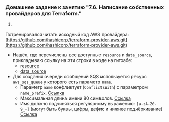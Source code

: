 ### Домашнее задание к занятию "7.6. Написание собственных провайдеров для Terraform."

1. 
Потренировался читать исходный код AWS провайдера: 
[https://github.com/hashicorp/terraform-provider-aws.git](https://github.com/hashicorp/terraform-provider-aws.git)


* Нашёл, где перечислены все доступные `resource` и `data_source`, прикладываю ссылку на эти строки в коде на 
гитхабе:
   * [resource](https://github.com/hashicorp/terraform-provider-aws/blob/cdd18afcf7882a318634d1456f3bf715e62b7342/internal/provider/provider.go#L890)
   * [data_source](https://github.com/hashicorp/terraform-provider-aws/blob/cdd18afcf7882a318634d1456f3bf715e62b7342/internal/provider/provider.go#L419)
* Для создания очереди сообщений SQS используется ресурс `aws_sqs_queue` у которого есть параметр `name`. 
    * Параметр `name` конфликтует (`ConflictsWith`) с параметром `name_prefix`. [Ссылка](https://github.com/hashicorp/terraform-provider-aws/blob/9c0b16cae61bf48eb76a19e089f823101600b4fc/internal/service/sqs/queue.go#L87)
    * Максимальная длина имени 80 символов. [Ссылка](https://github.com/hashicorp/terraform-provider-aws/blob/cdd18afcf7882a318634d1456f3bf715e62b7342/internal/service/sqs/queue.go#L427)
    * Имя должно подчиняться регулярному выражению: `[a-zA-Z0-9_-]` (могут быть буквы, цифры, дефис и нижнее подчёркивание) [Ссылка](https://github.com/hashicorp/terraform-provider-aws/blob/cdd18afcf7882a318634d1456f3bf715e62b7342/internal/service/sqs/queue.go#L427)
